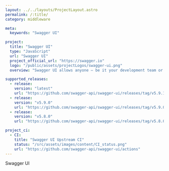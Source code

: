 ```yaml
---
layout: ../../layouts/ProjectLayout.astro
permalink: /:title/
category: middleware

meta:
  keywords: "Swagger UI"

project:
  title: "Swagger UI"
  type: "JavaScript"
  url: "Swagger UI"
  project_official_url: "https://swagger.io"
  logo: "/public/assets/projectLogos/swagger-ui.png"
  overview: "Swagger UI allows anyone — be it your development team or your end consumers — to visualize and interact with the API’s resources without having any of the implementation logic in place. It’s automatically generated from your OpenAPI (formerly known as Swagger) Specification, with the visual documentation making it easy for back end implementation and client side consumption."

supported_releases:
  - release:
    version: "latest"
    url: "https://github.com/swagger-api/swagger-ui/releases/tag/v5.9.1"
  - release:
    version: "v5.9.0"
    url: "https://github.com/swagger-api/swagger-ui/releases/tag/v5.9.0"
  - release:
    version: "v5.8.0"
    url: "https://github.com/swagger-api/swagger-ui/releases/tag/v5.8.0"

project_ci:
  - CI:
    title: "Swagger UI Upstream CI"
    status: "/src/assets/images/content/CI_status.png"
    url: "https://github.com/swagger-api/swagger-ui/actions"
---
```


<p>Swagger UI</p>

